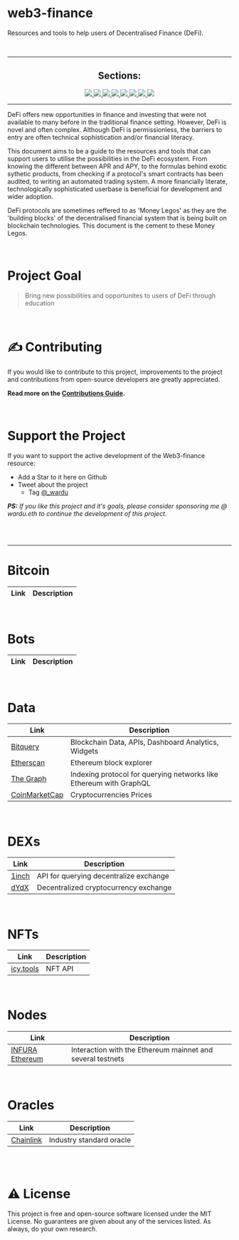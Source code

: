 # web3-finance

Resources and tools to help users of Decentralised Finance (DeFi).

<br />

---

<div align='center'>
  
## Sections:
<a href='#Bitcoin'>
<img src='https://img.shields.io/badge/Bitcoin-green?style=for-the-badge'>
</a>
<a href='#Bots'>
<img src='https://img.shields.io/badge/Bots-pink?style=for-the-badge'>
</a>
<a href=#>
<img src='https://img.shields.io/badge/Data-purple?style=for-the-badge'>
</a>
<a href=#Dexs>
<img src='https://img.shields.io/badge/Dexs-red?style=for-the-badge'>
</a>
<a href=#Nodes>
<img src='https://img.shields.io/badge/Nodes-gray?style=for-the-badge'>
</a>
<a href=#NFTs>
<img src='https://img.shields.io/badge/NFTs-orange?style=for-the-badge'>
</a>
<a href=#Oracles>
<img src='https://img.shields.io/badge/Oracles-blue?style=for-the-badge'>
</a>
<a href=#Tutorials>
<img src='https://img.shields.io/badge/Tutorials-turquoise?style=for-the-badge'>
</a>

<br />
  
</div>

---

DeFi offers new opportunities in finance and investing that were not available to many before in the traditional finance setting. However, DeFi is novel and often complex. Although DeFi is permissionless, the barriers to entry are often technical sophistication and/or financial literacy.

This document aims to be a guide to the resources and tools that can support users to utilise the possibilities in the DeFi ecosystem. From knowing the different between APR and APY, to the formulas behind exotic sythetic products, from checking if a protocol's smart contracts has been audited, to writing an automated trading system. A more financially literate, technologically sophisticated userbase is beneficial for development and wider adoption.

DeFi protocols are sometimes reffered to as 'Money Legos' as they are the 'building blocks' of the decentralised financial system that is being built on blockchain technologies. This document is the cement to these Money Legos.

<br />

# Project Goal

> Bring new possibilities and opportunites to users of DeFi through education

<br />

# ✍️ Contributing

If you would like to contribute to this project, improvements to the project and contributions from open-source developers are greatly appreciated.

**Read more on the [Contributions Guide](#).**

<br />

# Support the Project

If you want to support the active development of the Web3-finance resource:

- Add a Star to it here on Github
- Tweet about the project
  - Tag [@\_wardu](https://twitter.com/_wardu)

_**PS:** If you like this project and it's goals, please consider sponsoring me @ wardu.eth to continue the development of this project._

<br />
<br />

---

<h1 id='Bitcoin'>Bitcoin</h1>

| Link | Description |
| ---- | ----------- |

<br />

<h1 id='Bots'>Bots</h1>

| Link | Description |
| ---- | ----------- |

<br />

<h1 id='Data'>Data</h1>

| Link                                            | Description                                                        |
| ----------------------------------------------- | ------------------------------------------------------------------ |
| [Bitquery](https://graphql.bitquery.io/ide)     | Blockchain Data, APIs, Dashboard Analytics, Widgets                |
| [Etherscan](https://etherscan.io/)              | Ethereum block explorer                                            |
| [The Graph](https://thegraph.com)               | Indexing protocol for querying networks like Ethereum with GraphQL |
| [CoinMarketCap](https://coinmarketcap.com/api/) | Cryptocurrencies Prices                                            |

<br />

<h1 id='Dexs'> DEXs </h1>

| Link                                | Description                            |
| ----------------------------------- | -------------------------------------- |
| [1inch](https://1inch.io/)          | API for querying decentralize exchange |
| [dYdX](https://docs.dydx.exchange/) | Decentralized cryptocurrency exchange  |

<br />

<h1 id='NFTs'>NFTs</h1>

| Link                                       | Description |
| ------------------------------------------ | ----------- |
| [icy.tools](https://developers.icy.tools/) | NFT API     |

<br />

<h1 id='Nodes'>Nodes</h1>

| Link                                                  | Description                                                |
| ----------------------------------------------------- | ---------------------------------------------------------- |
| [INFURA Ethereum](https://infura.io/product/ethereum) | Interaction with the Ethereum mainnet and several testnets |

<br />

<h1 id='Oracles'>Oracles</h1>

| Link                             | Description              |
| -------------------------------- | ------------------------ |
| [Chainlink](https://chain.link/) | Industry standard oracle |

<br />
<br />

# ⚠️ License

This project is free and open-source software licensed under the MIT License. No guarantees are given about any of the services listed. As always, do your own research.

<br />

